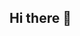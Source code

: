 ## Hi there 👋

<!--# Hi 👋, I'm Vineeth Kumar  

🎓 Final Year Cybersecurity Student  
🔐 Passionate about Ethical Hacking | SOC Operations | Threat Analysis  
💻 Building projects in Networking, Linux Security, and Automation  

---

## 🚀 Skills  
- **Languages:** Python, C++, Java, HTML, CSS, JavaScript  
- **Cybersecurity Tools:** Wireshark, Nmap, Metasploit  
- **Frameworks & Libraries:** TensorFlow, PyTorch, Django  
- **Databases:** MySQL  
- **Other:** SOC Operations, AI/ML basics  

---

## 📂 Projects  
- **AI Networking Chatbot** – Automates network troubleshooting & security checks  
- **Movie Ticket Booking System** – Secure web-based booking platform  
- **Food Ordering System** – E-commerce style food delivery app  

---

## 📫 Connect with me  
- [LinkedIn](https://linkedin.com/in/a-vineeth-kumar-a5725926b)  
- [GitHub](https://github.com/vineeth7766)  
- 📧 Email: vineethvini061@gmail.com  

**vineeth7766/vineeth7766** is a ✨ _special_ ✨ repository because its `README.md` (this file) appears on your GitHub profile.

Here are some ideas to get you started:

- 🔭 I’m currently working on ...
- 🌱 I’m currently learning ...
- 👯 I’m looking to collaborate on ...
- 🤔 I’m looking for help with ...
- 💬 Ask me about ...
- 📫 How to reach me: ...
- 😄 Pronouns: ...
- ⚡ Fun fact: ...
-->
